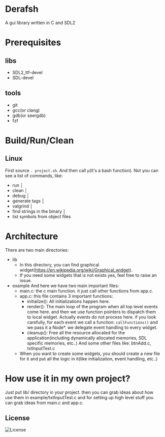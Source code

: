 # Derafsh
A gui library written in C and SDL2

# Prerequisites
## libs
- SDL2_ttf-devel
- SDL-devel

## tools
- git
- gcc(or clang)
- gdb(or seergdb)
- fzf

# Build/Run/Clean
## Linux
First source `. project.sh`. And then call `p`(it's a bash function).
Not you can see a list of commands, like:
- run                                                                                                                                                                                                             │
- clean                                                                                                                                                                                                           │
- debug                                                                                                                                                                                                           │
- generate tags                                                                                                                                                                                                   │
- valgrind                                                                                                                                                                                                        │
- find strings in the binary                                                                                                                                                                                      │
- list symbols from object files

# Architecture
There are two main directories:
- lib
  - In this directory, you can find graphical widget(https://en.wikipedia.org/wiki/Graphical_widget).
  - If you need some widgets that is not exists yes, feel free to raise an issue.
- example
  And here we have two main important files:
    - main.c: the c main function. it just call other functions from app.c.
    - app.c: this file contains 3 important functions:
      - initialize(): All initializations happen here.
      - render(): The main loop of the program when all top level events come here. and then we use function pointers to dispatch them to local widget.
        Actually events do not process here. if you look carefully, for each event we call a function: `callFunctions()` and we pass it a Node*. we delegate event handling to every widget.
      - cleanup(): Free all the resource allocated for the application(including dynamically allocated memories, SDL specific memories, etc..)
  And some other files like: btnAdd.c, txtInputTest.c
    - When you want to create some widgets, you should create a new file for it and put all the logic in it(like initialization, event handling, etc..)

# How use it in my own project?
Just put lib/ directory in your project. then you can grab ideas about how use them in example/txtInputTest.c and for setting up high level stuff you can grab ideas from main.c and app.c.

## License
![License](https://img.shields.io/github/license/LinArcX/derafsh.svg)
